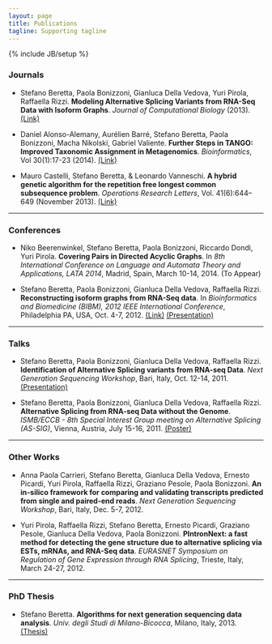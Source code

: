 ```yaml
---
layout: page
title: Publications
tagline: Supporting tagline
---
```

{% include JB/setup %}

### Journals ###

* Stefano Beretta, Paola Bonizzoni, Gianluca Della Vedova, Yuri Pirola, Raffaella Rizzi.
**Modeling Alternative Splicing Variants from RNA-Seq Data with Isoform Graphs**.
*Journal of Computational Biology* (2013).
[(Link)](http://dx.doi.org/10.1089/cmb.2013.0112)

* Daniel Alonso-Alemany, Aurélien Barré, Stefano Beretta, Paola Bonizzoni, Macha Nikolski, Gabriel Valiente.
**Further Steps in TANGO: Improved Taxonomic Assignment in Metagenomics**.
*Bioinformatics*, Vol 30(1):17-23 (2014).
[(Link)](http://dx.doi.org/10.1093/bioinformatics/btt256)

* Mauro Castelli, Stefano Beretta, & Leonardo Vanneschi.
**A hybrid genetic algorithm for the repetition free longest common subsequence problem**.
*Operations Research Letters*, Vol. 41(6):644–649 (November 2013).
[(Link)](http://dx.doi.org/10.1016/j.orl.2013.09.002)

---

### Conferences ###

* Niko Beerenwinkel, Stefano Beretta, Paola Bonizzoni, Riccardo Dondi, Yuri Pirola.
**Covering Pairs in Directed Acyclic Graphs**.
In *8th International Conference on Language and Automata Theory and Applications, LATA 2014*, Madrid, Spain, March 10-14, 2014.
(To Appear)

* Stefano Beretta, Paola Bonizzoni, Gianluca Della Vedova, Raffaella Rizzi.
**Reconstructing isoform graphs from RNA-Seq data**.
In *Bioinformatics and Biomedicine (BIBM), 2012 IEEE International Conference*, Philadelphia PA, USA, Oct. 4-7, 2012.
[(Link)](http://dx.doi.org/10.1109/BIBM.2012.6392734) [(Presentation)](./data/Talk_BIBM_2012.pdf)

---

### Talks ###

* Stefano Beretta, Paola Bonizzoni, Gianluca Della Vedova, Raffaella Rizzi.
**Identification of Alternative Splicing variants from RNA-seq Data**.
*Next Generation Sequencing Workshop*, Bari, Italy, Oct. 12-14, 2011.
[(Presentation)](./data/Talk_NGS_Workshop_2011.pdf)

* Stefano Beretta, Paola Bonizzoni, Gianluca Della Vedova, Raffaella Rizzi.
**Alternative Splicing from RNA-seq Data without the Genome**.
*ISMB/ECCB - 8th Special Interest Group meeting on Alternative Splicing (AS-SIG)*, Vienna, Austria, July 15-16, 2011.
[(Poster)](./data/Poster_ASSIG_2011.pdf)

---

### Other Works ###

* Anna Paola Carrieri, Stefano Beretta, Gianluca Della Vedova, Ernesto Picardi, Yuri Pirola, Raffaella Rizzi, Graziano Pesole, Paola Bonizzoni.
**An in-silico framework for comparing and validating transcripts predicted from single and paired-end reads**.
*Next Generation Sequencing Workshop*, Bari, Italy, Dec. 5-7, 2012.

* Yuri Pirola, Raffaella Rizzi, Stefano Beretta, Ernesto Picardi, Graziano Pesole, Gianluca Della Vedova, Paola Bonizzoni.
**PIntronNext: a fast method for detecting the gene structure due to alternative splicing via ESTs, mRNAs, and RNA-Seq data**.
*EURASNET Symposium on Regulation of Gene Expression through RNA Splicing*, Trieste, Italy, March 24-27, 2012.

---

### PhD Thesis ###

* Stefano Beretta.
**Algorithms for next generation sequencing data analysis**.
*Univ. degli Studi di Milano-Bicocca*, Milano, Italy, 2013.
[(Thesis)](http://hdl.handle.net/10281/42355)

